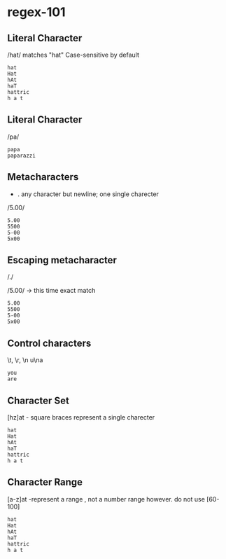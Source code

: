 # regex-101

## Literal Character
/hat/ matches "hat"
Case-sensitive by default
```
hat
Hat
hAt
haT
hattric
h a t
```

## Literal Character
/pa/
```
papa
paparazzi 
```

## Metacharacters
- .  any character but newline; one single charecter

/5.00/
~~~
5.00
5500
5-00
5x00 
~~~

## Escaping metacharacter

/\./

/5\.00/     -> this time exact match
~~~
5.00
5500
5-00
5x00 
~~~

## Control characters

\t, \r, \n
u\na
~~~
you
are
~~~

## Character Set

[hz]at - square braces represent a single charecter
```
hat
Hat
hAt
haT
hattric
h a t
```


## Character Range

[a-z]at -represent a range , not a number range however. do not use [60-100]
```
hat
Hat
hAt
haT
hattric
h a t
```
